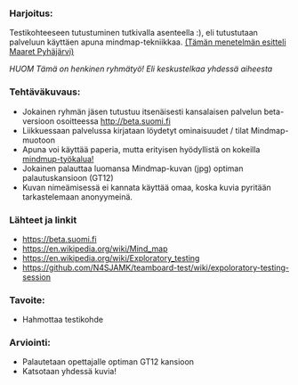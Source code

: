 ### Harjoitus:

Testikohteeseen tutustuminen tutkivalla asenteella :), eli tutustutaan palveluun käyttäen apuna mindmap-tekniikkaa.
[(Tämän menetelmän esitteli Maaret Pyhäjärvi)](https://github.com/N4SJAMK/teamboard-test/wiki/expoloratory-testing-session) 

*HUOM Tämä on henkinen ryhmätyö! Eli keskustelkaa yhdessä aiheesta*

### Tehtäväkuvaus:

* Jokainen ryhmän jäsen tutustuu itsenäisesti kansalaisen palvelun beta-versioon osoitteessa http://beta.suomi.fi
* Liikkuessaan palvelussa kirjataan löydetyt ominaisuudet / tilat Mindmap-muotoon
* Apuna voi käyttää paperia, mutta erityisen hyödyllistä on kokeilla [mindmup-työkalua!](https://www.mindmup.com/)
* Jokainen palauttaa luomansa Mindmap-kuvan (jpg) optiman palautuskansioon (GT12)
* Kuvan nimeämisessä ei kannata käyttää omaa, koska kuvia pyritään tarkastelemaan anonyymeinä.

### Lähteet ja linkit

* https://beta.suomi.fi
* https://en.wikipedia.org/wiki/Mind_map
* https://en.wikipedia.org/wiki/Exploratory_testing
* https://github.com/N4SJAMK/teamboard-test/wiki/expoloratory-testing-session

### Tavoite:

* Hahmottaa testikohde


### Arviointi:

* Palautetaan opettajalle optiman GT12 kansioon
* Katsotaan yhdessä kuvia!

